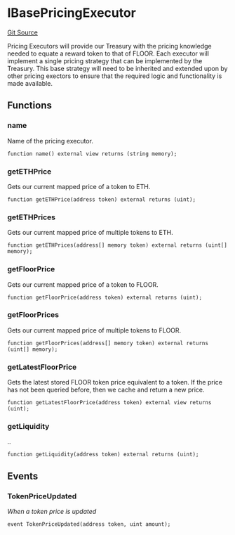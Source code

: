 # IBasePricingExecutor
[Git Source](https://github.com/FloorDAO/floor-v2/blob/fce0c6edadd90eef36eb24d13cfb5b386eeb9d00/src/interfaces/pricing/BasePricingExecutor.sol)

Pricing Executors will provide our Treasury with the pricing knowledge needed
to equate a reward token to that of FLOOR. Each executor will implement a single
pricing strategy that can be implemented by the Treasury.
This base strategy will need to be inherited and extended upon by other pricing
exectors to ensure that the required logic and functionality is made available.


## Functions
### name

Name of the pricing executor.


```solidity
function name() external view returns (string memory);
```

### getETHPrice

Gets our current mapped price of a token to ETH.


```solidity
function getETHPrice(address token) external returns (uint);
```

### getETHPrices

Gets our current mapped price of multiple tokens to ETH.


```solidity
function getETHPrices(address[] memory token) external returns (uint[] memory);
```

### getFloorPrice

Gets our current mapped price of a token to FLOOR.


```solidity
function getFloorPrice(address token) external returns (uint);
```

### getFloorPrices

Gets our current mapped price of multiple tokens to FLOOR.


```solidity
function getFloorPrices(address[] memory token) external returns (uint[] memory);
```

### getLatestFloorPrice

Gets the latest stored FLOOR token price equivalent to a token. If the price has
not been queried before, then we cache and return a new price.


```solidity
function getLatestFloorPrice(address token) external view returns (uint);
```

### getLiquidity

..


```solidity
function getLiquidity(address token) external returns (uint);
```

## Events
### TokenPriceUpdated
*When a token price is updated*


```solidity
event TokenPriceUpdated(address token, uint amount);
```


